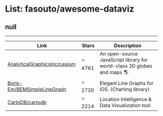 # List: fasouto/awesome-dataviz 
 
## null
 
---
 
| Link  | Stars   | Description
| ------------- | ------------- | ------------- |
|[AnalyticalGraphicsInc/cesium](https://github.com/AnalyticalGraphicsInc/cesium) | :star: 4761|An open-source JavaScript library for world-class 3D globes and maps :earth_americas:|
|[Boris-Em/BEMSimpleLineGraph](https://github.com/Boris-Em/BEMSimpleLineGraph) | :star: 2730|Elegant Line Graphs for iOS. (Charting library)|
|[CartoDB/cartodb](https://github.com/CartoDB/cartodb) | :star: 2214|Location Intelligence & Data Visualization tool|
